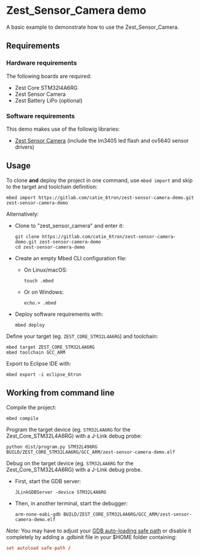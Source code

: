 # Zest_Sensor_Camera demo

A basic example to demonstrate how to use the Zest_Sensor_Camera.

## Requirements

### Hardware requirements

The following boards are required:

* Zest Core STM32l4A6RG
* Zest Sensor Camera
* Zest Battery LiPo (optional)

### Software requirements

This demo makes use of the followig libraries:

* [Zest Sensor Camera](https://gitlab.com/catie_6tron/zest-sensor-camera) (include the lm3405 led flash and ov5640 sensor drivers)

## Usage

To clone **and** deploy the project in one command, use `mbed import` and skip to the
target and toolchain definition:

```shell
mbed import https://gitlab.com/catie_6tron/zest-sensor-camera-demo.git zest-sensor-camera-demo
```

Alternatively:

- Clone to "zest_sensor_camera" and enter it:

  ```shell
  git clone https://gitlab.com/catie_6tron/zest-sensor-camera-demo.git zest-sensor-camera-demo
  cd zest-sensor-camera-demo
  ```

- Create an empty Mbed CLI configuration file:

  - On Linux/macOS:
    ```shell
    touch .mbed
    ```

  - Or on Windows:
    ```shell
    echo.> .mbed
    ```

- Deploy software requirements with:

  ```shell
  mbed deploy
  ```

Define your target (eg. `ZEST_CORE_STM32L4A6RG`) and toolchain:

```shell
mbed target ZEST_CORE_STM32L4A6RG
mbed toolchain GCC_ARM
```

Export to Eclipse IDE with:

```shell
mbed export -i eclipse_6tron
```

## Working from command line

Compile the project:

```shell
mbed compile
```

Program the target device (eg. `STM32L4A6RG` for the Zest_Core_STM32L4A6RG) with a J-Link
debug probe:

```shell
python dist/program.py STM32L496RG BUILD/ZEST_CORE_STM32L4A6RG/GCC_ARM/zest-sensor-camera-demo.elf
```

Debug on the target device (eg. `STM32L4A6RG` for the Zest_Core_STM32L4A6RG) with a
J-Link debug probe.

- First, start the GDB server:

  ```shell
  JLinkGDBServer -device STM32L4A6RG
  ```

- Then, in another terminal, start the debugger:

  ```shell
  arm-none-eabi-gdb BUILD/ZEST_CORE_STM32L4A6RG/GCC_ARM/zest-sensor-camera-demo.elf
  ```

*Note:* You may have to adjust your [GDB auto-loading safe path](https://sourceware.org/gdb/onlinedocs/gdb/Auto_002dloading-safe-path.html#Auto_002dloading-safe-path)
or disable it completely by adding a .gdbinit file in your $HOME folder containing:

```conf
set autoload safe-path /
```
